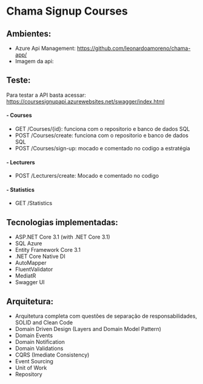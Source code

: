 # Chama Signup Courses

## Ambientes:

- Azure Api Management: https://github.com/leonardoamoreno/chama-app/
- Imagem da api: 

## Teste:

Para testar a API basta acessar: https://coursesignupapi.azurewebsites.net/swagger/index.html

#### - Courses
- GET /Courses/{id}: funciona com o repositorio e banco de dados SQL
- POST /Courses/create: funciona com o repositorio e banco de dados SQL
- POST /Courses/sign-up: mocado e comentado no codigo a estratégia

#### - Lecturers

- POST /Lecturers/create: Mocado e comentado no codigo

#### - Statistics

- GET /Statistics

## Tecnologias implementadas:

- ASP.NET Core 3.1 (with .NET Core 3.1) 
- SQL Azure
- Entity Framework Core 3.1
- .NET Core Native DI
- AutoMapper
- FluentValidator
- MediatR
- Swagger UI 

## Arquitetura:

- Arquitetura completa com questões de separação de responsabilidades, SOLID and Clean Code
- Domain Driven Design (Layers and Domain Model Pattern)
- Domain Events
- Domain Notification
- Domain Validations
- CQRS (Imediate Consistency)
- Event Sourcing
- Unit of Work
- Repository
